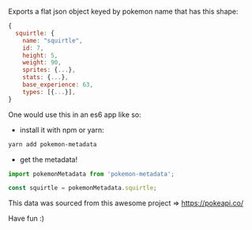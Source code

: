 Exports a flat json object keyed by pokemon name that has this shape:

```js
{
  squirtle: {
    name: "squirtle",
    id: 7,
    height: 5,
    weight: 90,
    sprites: {...},
    stats: {...},
    base_experience: 63,
    types: [{...}],
}
```

One would use this in an es6 app like so:

 - install it with npm or yarn:

```sh
yarn add pokemon-metadata
```

 - get the metadata!

```js
import pokemonMetadata from 'pokemon-metadata';

const squirtle = pokemonMetadata.squirtle;
```

This data was sourced from this awesome project => https://pokeapi.co/

Have fun :)
